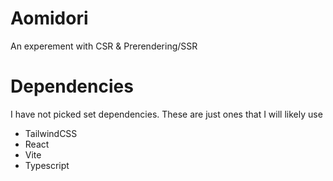 # Aomidori

An experement with CSR &amp; Prerendering/SSR

# Dependencies
I have not picked set dependencies. These are just ones that I will likely use

- TailwindCSS
- React
- Vite
- Typescript
